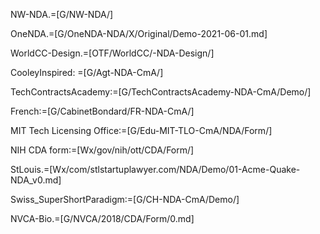 NW-NDA.=[G/NW-NDA/]

OneNDA.=[G/OneNDA-NDA/X/Original/Demo-2021-06-01.md]

WorldCC-Design.=[OTF/WorldCC/-NDA-Design/]

CooleyInspired: =[G/Agt-NDA-CmA/]

TechContractsAcademy:=[G/TechContractsAcademy-NDA-CmA/Demo/]

French:=[G/CabinetBondard/FR-NDA-CmA/]

MIT Tech Licensing Office:=[G/Edu-MIT-TLO-CmA/NDA/Form/]

NIH CDA form:=[Wx/gov/nih/ott/CDA/Form/]

StLouis.=[Wx/com/stlstartuplawyer.com/NDA/Demo/01-Acme-Quake-NDA_v0.md]

Swiss_SuperShortParadigm:=[G/CH-NDA-CmA/Demo/]

NVCA-Bio.=[G/NVCA/2018/CDA/Form/0.md]